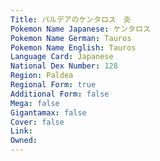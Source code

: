 ```yaml
---
﻿Title: パルデアのケンタロス　炎
Pokemon Name Japanese: ケンタロス
Pokemon Name German: Tauros
Pokemon Name English: Tauros
Language Card: Japanese
National Dex Number: 128
Region: Paldea
Regional Form: true
Additional Form: false
Mega: false
Gigantamax: false
Cover: false
Link: 
Owned: 
---
```

